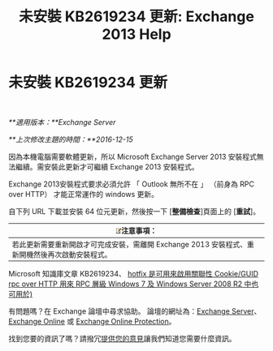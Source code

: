 ﻿---
title: '未安裝 KB2619234 更新: Exchange 2013 Help'
TOCTitle: 未安裝 KB2619234 更新
ms:assetid: d6734ca6-e443-4367-9eb7-0308aa87b9ff
ms:mtpsurl: https://technet.microsoft.com/zh-tw/library/ms.exch.setupreadiness.win7rpchttpassoccookieguidupdatenotinstalled(v=EXCHG.150)
ms:contentKeyID: 50474352
ms.date: 05/21/2018
mtps_version: v=EXCHG.150
ms.translationtype: MT
---

# 未安裝 KB2619234 更新

 

_**適用版本：**Exchange Server_

_**上次修改主題的時間：**2016-12-15_

因為本機電腦需要軟體更新，所以 Microsoft Exchange Server 2013 安裝程式無法繼續。需安裝此更新才可繼續 Exchange 2013 安裝程式。

Exchange 2013安裝程式要求必須允許 「 Outlook 無所不在 」 （前身為 RPC over HTTP） 才能正常運作的 windows 更新。

自下列 URL 下載並安裝 64 位元更新，然後按一下 \[**整備檢查**\]頁面上的 \[**重試**\]。

<table>
<thead>
<tr class="header">
<th><img src="images/Bb124558.note(EXCHG.150).gif" title="注意事項" alt="注意事項" />注意事項：</th>
</tr>
</thead>
<tbody>
<tr class="odd">
<td>若此更新需要重新開啟才可完成安裝，需離開 Exchange 2013 安裝程式、重新開機然後再次啟動安裝程式。</td>
</tr>
</tbody>
</table>


Microsoft 知識庫文章 KB2619234、 [hotfix 是可用來啟用關聯性 Cookie/GUID rpc over HTTP 用來 RPC 層級 Windows 7 及 Windows Server 2008 R2 中也可用於)](https://go.microsoft.com/fwlink/?linkid=3052%26kbid=2619234)

有問題嗎？在 Exchange 論壇中尋求協助。 論壇的網址為：[Exchange Server](https://go.microsoft.com/fwlink/p/?linkid=60612)、 [Exchange Online](https://go.microsoft.com/fwlink/p/?linkid=267542) 或 [Exchange Online Protection](https://go.microsoft.com/fwlink/p/?linkid=285351)。

找到您要的資訊了嗎？請撥冗[提供您的意見](mailto:exsetuphelpfeedback@microsoft.com?subject=exchange%202013%20setup%20help%20feedbac)讓我們知道您需要什麼資訊。

